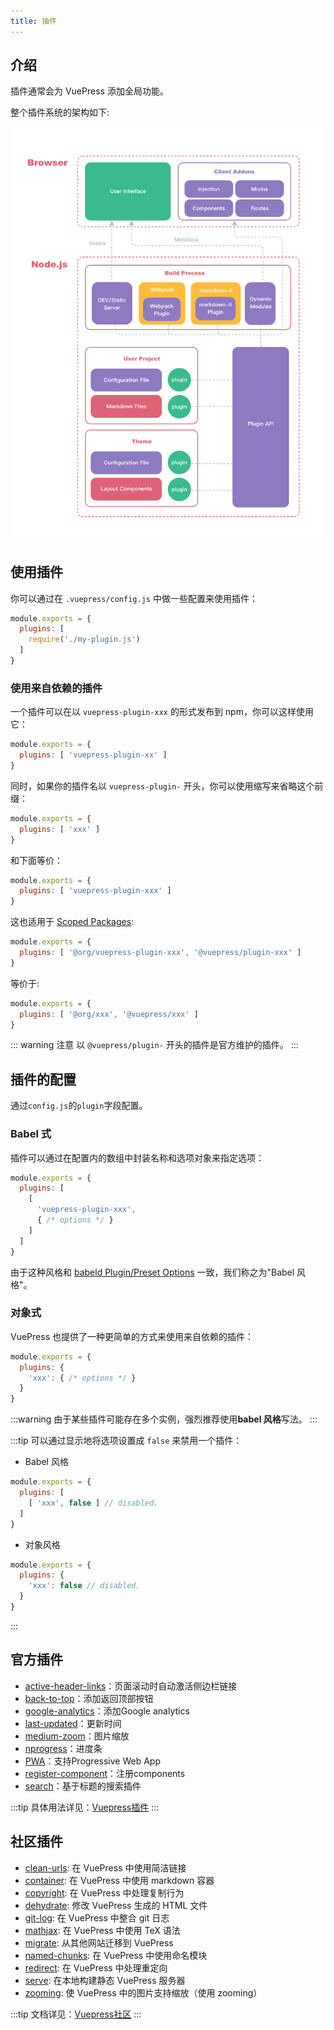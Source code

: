 ```yaml
---
title: 插件
---
```


## 介绍

插件通常会为 VuePress 添加全局功能。

整个插件系统的架构如下:

![architecture](./assets/architecture.png)

## 使用插件

你可以通过在 `.vuepress/config.js` 中做一些配置来使用插件：

``` js
module.exports = {
  plugins: [
    require('./my-plugin.js')
  ]
}
```

### 使用来自依赖的插件

一个插件可以在以 `vuepress-plugin-xxx` 的形式发布到 npm，你可以这样使用它：

``` js
module.exports = {
  plugins: [ 'vuepress-plugin-xx' ]
}
```

同时，如果你的插件名以 `vuepress-plugin-` 开头，你可以使用缩写来省略这个前缀：

``` js
module.exports = {
  plugins: [ 'xxx' ]
}
```

和下面等价：

``` js
module.exports = {
  plugins: [ 'vuepress-plugin-xxx' ]
}
```

这也适用于 [Scoped Packages](https://docs.npmjs.com/misc/scope):

``` js
module.exports = {
  plugins: [ '@org/vuepress-plugin-xxx', '@vuepress/plugin-xxx' ]
}
```

等价于:

``` js
module.exports = {
  plugins: [ '@org/xxx', '@vuepress/xxx' ]
}
```

::: warning 注意
以 `@vuepress/plugin-` 开头的插件是官方维护的插件。
:::

## 插件的配置

通过`config.js`的`plugin`字段配置。

### Babel 式

插件可以通过在配置内的数组中封装名称和选项对象来指定选项：

``` js
module.exports = {
  plugins: [
    [
      'vuepress-plugin-xxx',
      { /* options */ }
    ]
  ]
}
```

由于这种风格和 [babeld Plugin/Preset Options](https://babeljs.io/docs/en/plugins#plugin-preset-options) 一致，我们称之为"Babel 风格"。

### 对象式

VuePress 也提供了一种更简单的方式来使用来自依赖的插件：

``` js
module.exports = {
  plugins: {
    'xxx': { /* options */ }
  }
}
```

:::warning
由于某些插件可能存在多个实例，强烈推荐使用**babel 风格**写法。
:::

:::tip
可以通过显示地将选项设置成 `false` 来禁用一个插件：

- Babel 风格

``` js
module.exports = {
  plugins: [
    [ 'xxx', false ] // disabled.
  ]
}
```

- 对象风格

``` js
module.exports = {
  plugins: {
    'xxx': false // disabled.
  }
}
```

:::

## 官方插件

- [active-header-links](https://v1.vuepress.vuejs.org/zh/plugin/official/plugin-active-header-links.html)：页面滚动时自动激活侧边栏链接
- [back-to-top](https://v1.vuepress.vuejs.org/zh/plugin/official/plugin-back-to-top.html)：添加返回顶部按钮
- [google-analytics](https://v1.vuepress.vuejs.org/zh/plugin/official/plugin-google-analytics.html)：添加Google analytics
- [last-updated](https://v1.vuepress.vuejs.org/zh/plugin/official/plugin-last-updated.html)：更新时间
- [medium-zoom](https://v1.vuepress.vuejs.org/zh/plugin/official/plugin-medium-zoom.html)：图片缩放
- [nprogress](https://v1.vuepress.vuejs.org/zh/plugin/official/plugin-nprogress.html)：进度条
- [PWA](https://v1.vuepress.vuejs.org/zh/plugin/official/plugin-pwa.html)：支持Progressive Web App
- [register-component](https://v1.vuepress.vuejs.org/zh/plugin/official/plugin-register-components.html)：注册components
- [search](https://v1.vuepress.vuejs.org/zh/plugin/official/plugin-search.html)：基于标题的搜索插件

:::tip
具体用法详见：[Vuepress插件](https://v1.vuepress.vuejs.org/zh/plugin/)
:::

## 社区插件

- [clean-urls](https://vuepress.github.io/zh/plugins/clean-urls.html): 在 VuePress 中使用简洁链接
- [container](https://vuepress.github.io/zh/plugins/container.html): 在 VuePress 中使用 markdown 容器
- [copyright](https://vuepress.github.io/zh/plugins/copyright.html): 在 VuePress 中处理复制行为
- [dehydrate](https://vuepress.github.io/zh/plugins/dehydrate.html): 修改 VuePress 生成的 HTML 文件
- [git-log](https://vuepress.github.io/zh/plugins/git-log.html): 在 VuePress 中整合 git 日志
- [mathjax](https://vuepress.github.io/zh/plugins/mathjax.html): 在 VuePress 中使用 TeX 语法
- [migrate](https://vuepress.github.io/zh/plugins/migrate.html): 从其他网站迁移到 VuePress
- [named-chunks](https://vuepress.github.io/zh/plugins/named-chunks.html): 在 VuePress 中使用命名模块
- [redirect](https://vuepress.github.io/zh/plugins/redirect.html): 在 VuePress 中处理重定向
- [serve](https://vuepress.github.io/zh/plugins/serve.html): 在本地构建静态 VuePress 服务器
- [zooming](https://vuepress.github.io/zh/plugins/zooming.html): 使 VuePress 中的图片支持缩放（使用 zooming）

:::tip
文档详见：[Vuepress社区](https://vuepress.github.io/zh/)
:::

